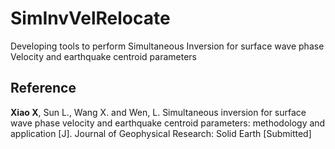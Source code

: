 # SimInvVelRelocate

Developing tools to perform Simultaneous Inversion for surface wave phase Velocity and earthquake centroid parameters

## Reference

**Xiao X**, Sun L., Wang X. and Wen, L. Simultaneous inversion for surface wave phase velocity and earthquake centroid parameters: methodology and application [J]. Journal of Geophysical Research: Solid Earth [Submitted]



